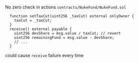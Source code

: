 No zero check in actions `contracts/NukeFund/NukeFund.sol`
```sol
  function setTaxCut(uint256 _taxCut) external onlyOwner {
    taxCut = _taxCut;
  }
  receive() external payable {
    uint256 devShare = msg.value / taxCut; // revert
    uint256 remainingFund = msg.value - devShare;
    // ...
  }
```
could cause `receive` failure every time